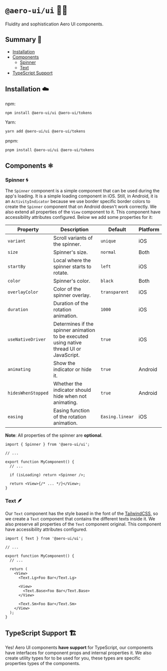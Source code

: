 # `@aero-ui/ui` 👨‍🎨

Fluidity and sophistication Aero UI components.

## Summary 📖

- [Installation](#installation-️)
- [Components](#components-️)
  - [Spinner](#spinner-)
  - [Text](#text-)
- [TypeScript Support](#typescript-support-️)

## Installation ☁️

npm:

```sh
npm install @aero-ui/ui @aero-ui/tokens
```

Yarn:

```sh
yarn add @aero-ui/ui @aero-ui/tokens
```

pnpm:

```sh
pnpm install @aero-ui/ui @aero-ui/tokens
```

## Components ⚛️

### Spinner 🌀

The `Spinner` component is a simple component that can be used during the app's loading. It is a simple loading component in iOS. Still, in Android, it is an `ActivityIndicator` because we use border specific border colors to create the `Spinner` component that on Android doesn't work correctly. We also extend all properties of the `View` component to it. This component have accessibility attributes configured. Below we add some properties for it:

| Property           | Description                                                                              | Default         | Platform |
| ------------------ | ---------------------------------------------------------------------------------------- | --------------- | -------- |
| `variant`          | Scroll variants of the spinner.                                                          | `unique`        | iOS      |
| `size`             | Spinner's size.                                                                          | `normal`        | Both     |
| `startBy`          | Local where the spinner starts to rotate.                                                | `left`          | iOS      |
| `color`            | Spinner's color.                                                                         | `black`         | Both     |
| `overlayColor`     | Color of the spinner overlay.                                                            | `transparent`   | iOS      |
| `duration`         | Duration of the rotation animation.                                                      | `1000`          | iOS      |
| `useNativeDriver`  | Determines if the spinner animation to be executed using native thread UI or JavaScript. | `true`          | iOS      |
| `animating`        | Show the indicator or hide it.                                                           | `true`          | Android  |
| `hidesWhenStopped` | Whether the indicator should hide when not animating.                                    | `true`          | Android  |
| `easing`           | Easing function of the rotation animation.                                               | `Easing.linear` | iOS      |

**Note**: All properties of the spinner are **optional**.

```tsx
import { Spinner } from '@aero-ui/ui';

// ...

export function MyComponent() {
  // ...

  if (isLoading) return <Spinner />;

  return <View>{/* ... */}</View>;
}
```

### Text 🪶

Our `Text` component has the style based in the font of the [TailwindCSS](https://tailwindcss.com/), so we create a `Text` component that contains the different texts inside it. We also preserve all properties of the `Text` component original. This component have accessibility attributes configured.

```tsx
import { Text } from '@aero-ui/ui';

// ...

export function MyComponent() {
  // ...

  return (
    <View>
      <Text.Lg>Foo Bar</Text.Lg>

      <View>
        <Text.Base>Foo Bar</Text.Base>
      </View>

      <Text.Sm>Foo Bar</Text.Sm>
    </View>
  );
}
```

## TypeScript Support 🏗️

Yes! Aero UI components **have support** for TypeScript, our components have interfaces for component props and internal properties it. We also create utility types for to be used for you, these types are specific properties types of the components.
